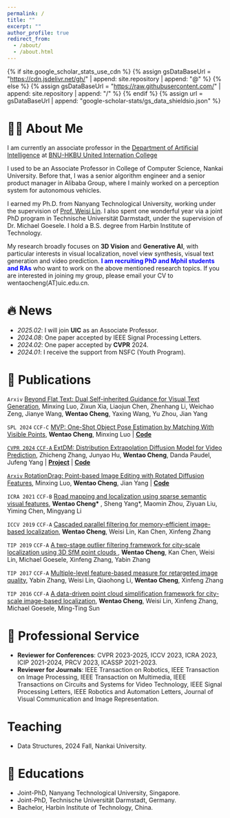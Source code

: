 ```yaml
---
permalink: /
title: ""
excerpt: ""
author_profile: true
redirect_from: 
  - /about/
  - /about.html
---
```


{% if site.google_scholar_stats_use_cdn %}
{% assign gsDataBaseUrl = "https://cdn.jsdelivr.net/gh/" | append: site.repository | append: "@" %}
{% else %}
{% assign gsDataBaseUrl = "https://raw.githubusercontent.com/" | append: site.repository | append: "/" %}
{% endif %}
{% assign url = gsDataBaseUrl | append: "google-scholar-stats/gs_data_shieldsio.json" %}

<span class='anchor' id='about-me'></span>

# 👨‍💻 About Me
<!-- I will join <a href="https://www.uic.edu.cn/en/">**UIC**</a> as an Associate Professor in February 2025.  -->

I am currently an associate professor in the <a href='https://fst.uic.edu.cn/ai_en/index.htm'>Department of Artificial Intelligence</a> at <a href='https://uic.edu.cn/en/'>BNU-HKBU United Internation College</a>

I used to be an Associate Professor in College of Computer Science, Nankai University. Before that, I was a senior algorithm engineer and a senior product manager in Alibaba Group, where I mainly worked on a perception system for autonomous vehicles. 


I earned my Ph.D. from Nanyang Technological University, working under the supervision of <a href='https://personal.ntu.edu.sg/wslin/'>Prof. Weisi Lin</a>. I also spent one wonderful year via a joint PhD program in Technische Universität Darmstadt, under the supervision of Dr. Michael Goesele. I hold a B.S. degree from Harbin Institute of Technology.

My research broadly focuses on **3D Vision** and **Generative AI**, with particular interests in visual localization, novel view synthesis, visual text generation and video prediction. **<font color=blue>I am recruiting PhD and Mphil students and RAs</font>** who want to work on the above mentioned research topics. If you are interested in joining my group, please email your CV to wentaocheng(AT)uic.edu.cn.

<!-- My research interest includes neural machine translation and computer vision. I have published more than 100 papers at the top international AI conferences with total <a href='https://scholar.google.com/citations?user=DhtAFkwAAAAJ'>google scholar citations <strong><span id='total_cit'>260000+</span></strong></a> (You can also use google scholar badge <a href='https://scholar.google.com/citations?user=DhtAFkwAAAAJ'><img src="https://img.shields.io/endpoint?url={{ url | url_encode }}&logo=Google%20Scholar&labelColor=f6f6f6&color=9cf&style=flat&label=citations"></a>). -->


# 🔥 News
- *2025.02*: I will join **UIC** as an Associate Professor.
- *2024.08*: One paper accepted by IEEE Signal Processing Letters. 
- *2024.02*: One paper accepted by **CVPR** 2024.
- *2024.01*: I receive the support from NSFC (Youth Program).

# 📝 Publications 

<!-- <div class='paper-box'><div class='paper-box-image'><div><div class="badge">ICRA 2021</div><img src='images/500x300.png' alt="sym" width="100%"></div></div>
<div class='paper-box-text' markdown="1"> -->

<code class="language-plaintext highlighter-rouge">Arxiv</code> <a href="https://arxiv.org/pdf/2501.05892">Beyond Flat Text: Dual Self-inherited Guidance for Visual Text Generation</a>, Minxing Luo, Zixun Xia, Liaojun Chen, Zhenhang Li, Weichao Zeng, Jianye Wang, <strong>Wentao Cheng</strong>, Yaxing Wang, Yu Zhou, Jian Yang

<code class="language-plaintext highlighter-rouge">SPL 2024</code> 
<code class="language-plaintext highlighter-temp">CCF-C</code>
<a href="https://ieeexplore.ieee.org/abstract/document/10705059">MVP: One-Shot Object Pose Estimation by Matching With Visible Points</a>, <strong>Wentao Cheng</strong>, Minxing Luo | <a href="https://github.com/wtchengcv/MVP"><strong>Code</strong>

<code class="language-plaintext highlighter-rouge">CVPR 2024</code> 
<code class="language-plaintext highlighter-temp">CCF-A</code>
<a href="https://zzcheng.top/assets/pdf/2024_CVPR_ExtDM.pdf">ExtDM: Distribution Extrapolation Diffusion Model for Video Prediction</a>, Zhicheng Zhang, Junyao Hu, <strong>Wentao Cheng</strong>, Danda Paudel, Jufeng Yang | <a href="https://zzcheng.top/ExtDM"><strong>Project</strong></a> | <a href="https://github.com/nku-zhichengzhang/ExtDM"><strong>Code</strong>

<code class="language-plaintext highlighter-rouge">Arxiv</code> <a href="https://arxiv.org/pdf/2401.06442">RotationDrag: Point-based Image Editing with Rotated Diffusion Features</a>, Minxing Luo, <strong>Wentao Cheng</strong>, Jian Yang | <a href="https://github.com/Tony-Lowe/RotationDrag"><strong>Code</strong>
</a>

<code class="language-plaintext highlighter-rouge">ICRA 2021</code>
<code class="language-plaintext highlighter-temp">CCF-B</code> <a href="https://arxiv.org/pdf/2108.05047.pdf">Road mapping and localization using sparse semantic visual features</a>, <strong>Wentao Cheng* </strong>, Sheng Yang*, Maomin Zhou, Ziyuan Liu, Yiming Chen, Mingyang Li

<code class="language-plaintext highlighter-rouge">ICCV 2019</code>
<code class="language-plaintext highlighter-temp">CCF-A</code> <a href="https://openaccess.thecvf.com/content_ICCV_2019/papers/Cheng_Cascaded_Parallel_Filtering_for_Memory-Efficient_Image-Based_Localization_ICCV_2019_paper.pdf">Cascaded parallel filtering for memory-efficient image-based localization</a>, <strong>Wentao Cheng</strong>, Weisi Lin, Kan Chen, Xinfeng Zhang

<code class="language-plaintext highlighter-rouge">TIP  2019</code>
<code class="language-plaintext highlighter-temp">CCF-A</code> <a href="https://ieeexplore.ieee.org/abstract/document/8704253/">A two-stage outlier filtering framework for city-scale localization using 3D SfM point clouds
</a>, <strong>Wentao Cheng</strong>, Kan Chen, Weisi Lin, Michael Goesele, Xinfeng Zhang, Yabin Zhang

<code class="language-plaintext highlighter-rouge">TIP  2017</code>
<code class="language-plaintext highlighter-temp">CCF-A</code> <a href="https://ieeexplore.ieee.org/abstract/document/8063430/">Multiple-level feature-based measure for retargeted image quality</a>, Yabin Zhang, Weisi Lin, Qiaohong Li, <strong>Wentao Cheng</strong>, Xinfeng Zhang

<code class="language-plaintext highlighter-rouge">TIP  2016</code>
<code class="language-plaintext highlighter-temp">CCF-A</code> <a href="https://ieeexplore.ieee.org/abstract/document/7725940/">A data-driven point cloud simplification framework for city-scale image-based localization</a>, <strong>Wentao Cheng</strong>, Weisi Lin, Xinfeng Zhang, Michael Goesele, Ming-Ting Sun


<!-- [**Project**](https://scholar.google.com/citations?view_op=view_citation&hl=zh-CN&user=DhtAFkwAAAAJ&citation_for_view=DhtAFkwAAAAJ:ALROH1vI_8AC) <strong><span class='show_paper_citations' data='DhtAFkwAAAAJ:ALROH1vI_8AC'></span></strong>
- Lorem ipsum dolor sit amet, consectetur adipiscing elit. Vivamus ornare aliquet ipsum, ac tempus justo dapibus sit amet. 
</div>
</div> -->

<!-- - [Lorem ipsum dolor sit amet, consectetur adipiscing elit. Vivamus ornare aliquet ipsum, ac tempus justo dapibus sit amet](https://github.com), A, B, C, **CVPR 2020** -->

# 💼 Professional Service  
- **Reviewer for Conferences**: CVPR 2023-2025, ICCV 2023, ICRA 2023, ICIP 2021-2024, PRCV 2023, ICASSP 2021-2023.
- **Reviewer for Journals**: IEEE Transaction on Robotics, IEEE Transaction on Image Processing, IEEE Transaction on Multimedia, IEEE Transactions on Circuits and Systems for Video Technology, IEEE Signal Processing Letters, IEEE Robotics and Automation Letters, Journal of Visual Communication and Image Representation.

# <i class="fas fa-book"></i> Teaching
- Data Structures, 2024 Fall, Nankai University.



# 📖 Educations
- Joint-PhD, Nanyang Technological University, Singapore. 
- Joint-PhD, Technische Universität Darmstadt, Germany. 
- Bachelor, Harbin Institute of Technology, China.

